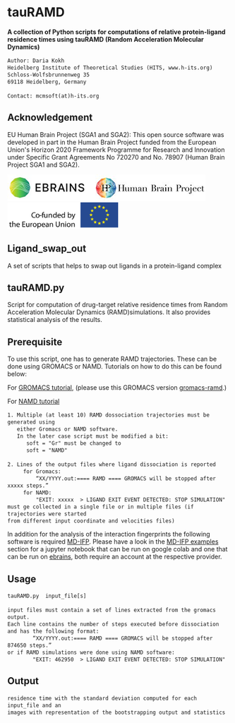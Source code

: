 # tauRAMD
**A collection of Python scripts for computations of relative protein-ligand residence times using tauRAMD (Random Acceleration Molecular Dynamics)**

    Author: Daria Kokh
    Heidelberg Institute of Theoretical Studies (HITS, www.h-its.org)
    Schloss-Wolfsbrunnenweg 35
    69118 Heidelberg, Germany

    Contact: mcmsoft(at)h-its.org

## Acknowledgement
EU Human Brain Project (SGA1 and SGA2): This open source software was developed in part in the Human Brain Project funded from the European Union's Horizon 2020 Framework Programme for Research and Innovation under Specific Grant Agreements No 720270 and No. 78907 (Human Brain Project SGA1 and SGA2).

<a href="https://www.ebrains.eu/"><img src="images/ebrains.jpg" height="60px"></a><a href="https://www.ebrains.eu/"><img src="images/hbp.jpg" height="60px"></a><a href="http://ec.europa.eu/programmes/horizon2020/en/h2020-section/fet-flagships"><img src="images/eu.jpg" height="60px"></a>

## Ligand_swap_out
A set of scripts that helps to swap out ligands in a protein-ligand complex

## tauRAMD.py
 
Script for computation of drug-target relative residence times from Random Acceleration Molecular Dynamics (RAMD)simulations.
It also provides statistical analysis of the results. 
    
## Prerequisite

To use this script, one has to generate RAMD trajectories. These can be done using GROMACS or NAMD. Tutorials on how to do this can be found below:

For [GROMACS tutorial](https://kbbox.h-its.org/toolbox/tutorials/estimation-of-relative-residence-times-of-protein-ligand-complexes-using-random-acceleration-molecular-dynamics-ramd-implementation-in-gromacs/), (please use this GROMACS version [gromacs-ramd](https://github.com/HITS-MCM/gromacs-ramd).)

For [NAMD tutorial](https://kbbox.h-its.org/toolbox/tutorials/estimation-of-relative-residence-times-of-protein-ligand-complexes-using-random-acceleration-molecular-dynamics-ramd-implementation-in-namd/)


    1. Multiple (at least 10) RAMD dossociation trajectories must be generated using 
       either Gromacs or NAMD software.
       In the later case script must be modified a bit:  
          soft = "Gr" must be changed to 
          soft = "NAMD"

    2. Lines of the output files where ligand dissociation is reported
         for Gromacs: 
             “XX/YYYY.out:==== RAMD ==== GROMACS will be stopped after xxxxx steps.”
         for NAMD: 
             "EXIT: xxxxx  > LIGAND EXIT EVENT DETECTED: STOP SIMULATION"
    must ge collected in a single file or in multiple files (if trajectories were started 
    from different input coordinate and velocities files) 

In addition for the analysis of the interaction fingerprints the following software is required [MD-IFP](https://github.com/HITS-MCM/MD-IFP). Please have a look in the [MD-IFP examples](https://github.com/HITS-MCM/MD-IFP/tree/master/examples) section for a jupyter notebook that can be run on google colab and one that can be run on [ebrains](https://wiki.ebrains.eu/bin/view/Main/), both require an account at the respective provider.


## Usage

    tauRAMD.py  input_file[s]

    input files must contain a set of lines extracted from the gromacs output. 
    Each line contains the number of steps executed before dissociation 
    and has the following format: 
            “XX/YYYY.out:==== RAMD ==== GROMACS will be stopped after 874650 steps.”
    or if RAMD simulations were done using NAMD software: 
            "EXIT: 462950  > LIGAND EXIT EVENT DETECTED: STOP SIMULATION"

## Output

    residence time with the standard deviation computed for each input_file and an 
    images with representation of the bootstrapping output and statistics
    

